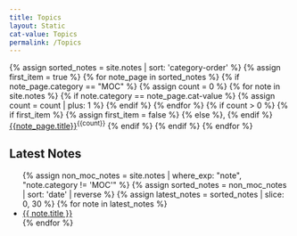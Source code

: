 ```yaml
---
title: Topics
layout: Static
cat-value: Topics
permalink: /Topics
---
```

<div class="slot-medium">
{% assign sorted_notes = site.notes | sort: 'category-order' %}
{% assign first_item = true %}
  {% for note_page in sorted_notes %}
    {% if note_page.category == "MOC" %}
      {% assign count = 0 %}
      {% for note in site.notes %}
        {% if note.category == note_page.cat-value %}
          {% assign count = count | plus: 1 %}
        {% endif %}
      {% endfor %}
      {% if count > 0 %}
        {% if first_item %}
          {% assign first_item = false %}
        {% else %},
        {% endif %}
      <a href="{{ note_page.url }}">{{note_page.title}}</a><sup>{{count}}</sup>
      {% endif %}
    {% endif %}
  {% endfor %}
  </div>

<div class="slot-large">
<h2>Latest Notes</h2>
<div class="note-list-sec">
    <ul class="note-list"> 
      {% assign non_moc_notes = site.notes | where_exp: "note", "note.category != 'MOC'" %}
      {% assign sorted_notes = non_moc_notes | sort: 'date' | reverse %}
      {% assign latest_notes = sorted_notes | slice: 0, 30 %}
      {% for note in latest_notes %}
          <li>
              <a href="{{ note.url }}">{{ note.title }}</a>
          </li>
      {% endfor %}
    </ul>
    </div> </div>